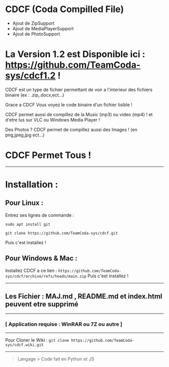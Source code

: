 # CDCF (Coda Compilled File)

- Ajout de ZipSupport
- Ajout de MediaPlayerSupport
- Ajout de PhotoSupport

# La Version 1.2 est Disponible ici : https://github.com/TeamCoda-sys/cdcf1.2 !

CDCF est un type de fichier permettant de voir a l'interieur des fichiers binaire (ex : .zip,.docx,ect...)

Grace a CDCF Vous voyez le code binaire d'un fichier lisible !

CDCF permet aussi de compillez de la Music (mp3) ou video (mp4) !
et d'etre lus sur VLC ou Windows Media Player !

Des Photos ? CDCF permet de compillez aussi des Images ! (en png,jpeg,jpg ect...)

# CDCF Permet Tous !

***
# Installation :

## Pour Linux :
Entrez ses lignes de commande :

`sudo apt install git`

`git clone https://github.com/TeamCoda-sys/cdcf.git`

Puis c'est installez !

## Pour Windows & Mac :
Installez CDCF a ce lien :
`https://github.com/TeamCoda-sys/cdcf/archive/refs/heads/main.zip`
Puis c'est installez !

***
## Les Fichier : MAJ.md , README.md et index.html peuvent etre supprimé
***
### [ Application requise : WinRAR ou 7Z ou autre ]
***
Pour Cloner le Wiki : `git clone https://github.com/TeamCoda-sys/cdcf.wiki.git`
***

> Langage > Code fait en Python et JS
